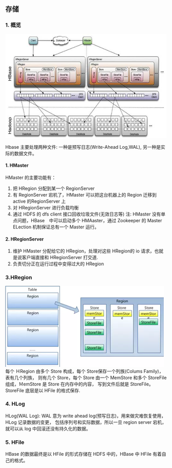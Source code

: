 ## 存储

### 1. 概览
<center>
    <img src="../../img/hbase.jpg"/>
</center>

Hbase 主要处理两种文件: 一种是预写日志(Write-Ahead Log,WAL), 另一种是实际的数据文件。

#### 1. HMaster
HMaster 的主要功能有：
1. 把 HRegion 分配到某一个 RegionServer
2. 有 RegionServer 宕机了，HMaster 可以把这台机器上的 Region 迁移到 active 的RegionServer 上
3. 对 HRegionServer 进行负载均衡
4. 通过 HDFS 的 dfs client 接口回收垃圾文件(无效日志等)
注: HMaster 没有单点问题，HBase　中可以启动多个 HMAaster，通过 Zookeeper 的 Master ELection 机制保证总有一个 Master 运行。

#### 2. HRegionServer
1. 维护 HMaster 分配给它的 HRegion，处理对这些 HRegion的 io 请求，也就是说客户端直接和 HRegionServer 打交道.
2. 负责切分正在运行过程中变得过大的 HRegion

### 3.HRegion
<img src="../../img/region.webp"/>
每个  ＨRegion 由多个 Store 构成，每个 Store保存一个列族(Colums Family)，表有几个列族，
则有几个 Store，每个 Store 由一个 MemStore 和多个 StoreFile组成，ＭemStore 是 Store 在内存中的内容，
写到文件后就是 StoreFile。StoreFile 底层是以 HFile 的格式保存.

### 4. HLog
HLog(WAL Log): WAL 意为 write ahead log(预写日志)，用来做灾难恢复使用，HLog 记录数据的变更，
包括序列号和实际数据，所以一旦 region server 宕机，就可以从 log 中回滚还没有持久化的数据。

### 5. HFile
HBase 的数据最终是以 HFile 的形式存储在 HDFS 中的，HBase 中 HFile 有着自己的格式。
